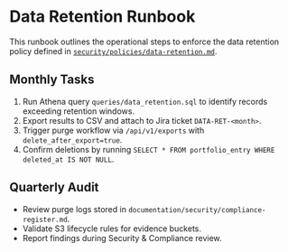 # Data Retention Runbook

This runbook outlines the operational steps to enforce the data retention policy defined in [`security/policies/data-retention.md`](../../security/policies/data-retention.md).

## Monthly Tasks

1. Run Athena query `queries/data_retention.sql` to identify records exceeding retention windows.
2. Export results to CSV and attach to Jira ticket `DATA-RET-<month>`.
3. Trigger purge workflow via `/api/v1/exports` with `delete_after_export=true`.
4. Confirm deletions by running `SELECT * FROM portfolio_entry WHERE deleted_at IS NOT NULL`.

## Quarterly Audit

- Review purge logs stored in `documentation/security/compliance-register.md`.
- Validate S3 lifecycle rules for evidence buckets.
- Report findings during Security & Compliance review.
